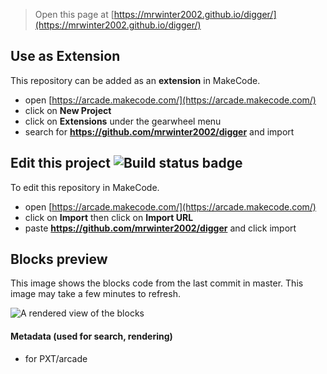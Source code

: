  


> Open this page at [https://mrwinter2002.github.io/digger/](https://mrwinter2002.github.io/digger/)

## Use as Extension

This repository can be added as an **extension** in MakeCode.

* open [https://arcade.makecode.com/](https://arcade.makecode.com/)
* click on **New Project**
* click on **Extensions** under the gearwheel menu
* search for **https://github.com/mrwinter2002/digger** and import

## Edit this project ![Build status badge](https://github.com/mrwinter2002/digger/workflows/MakeCode/badge.svg)

To edit this repository in MakeCode.

* open [https://arcade.makecode.com/](https://arcade.makecode.com/)
* click on **Import** then click on **Import URL**
* paste **https://github.com/mrwinter2002/digger** and click import

## Blocks preview

This image shows the blocks code from the last commit in master.
This image may take a few minutes to refresh.

![A rendered view of the blocks](https://github.com/mrwinter2002/digger/raw/master/.github/makecode/blocks.png)

#### Metadata (used for search, rendering)

* for PXT/arcade
<script src="https://makecode.com/gh-pages-embed.js"></script><script>makeCodeRender("{{ site.makecode.home_url }}", "{{ site.github.owner_name }}/{{ site.github.repository_name }}");</script>
